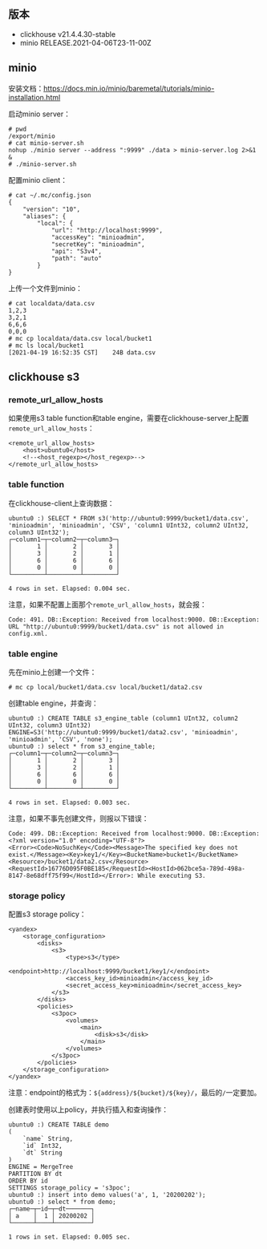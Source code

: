 ## 版本

- clickhouse v21.4.4.30-stable
- minio RELEASE.2021-04-06T23-11-00Z

## minio

安装文档：https://docs.min.io/minio/baremetal/tutorials/minio-installation.html

启动minio server：

```
# pwd
/export/minio
# cat minio-server.sh
nohup ./minio server --address ":9999" ./data > minio-server.log 2>&1 &
# ./minio-server.sh
```

配置minio client：

```
# cat ~/.mc/config.json
{
	"version": "10",
	"aliases": {
		"local": {
			"url": "http://localhost:9999",
			"accessKey": "minioadmin",
			"secretKey": "minioadmin",
			"api": "S3v4",
			"path": "auto"
		}
}
```

上传一个文件到minio：

```
# cat localdata/data.csv
1,2,3
3,2,1
6,6,6
0,0,0
# mc cp localdata/data.csv local/bucket1
# mc ls local/bucket1
[2021-04-19 16:52:35 CST]    24B data.csv
```

## clickhouse s3

### remote_url_allow_hosts

如果使用s3 table function和table engine，需要在clickhouse-server上配置`remote_url_allow_hosts`：

```
<remote_url_allow_hosts>
    <host>ubuntu0</host>
    <!--<host_regexp></host_regexp>-->
</remote_url_allow_hosts>
```

### table function

在clickhouse-client上查询数据：

```
ubuntu0 :) SELECT * FROM s3('http://ubuntu0:9999/bucket1/data.csv', 'minioadmin', 'minioadmin', 'CSV', 'column1 UInt32, column2 UInt32, column3 UInt32');
┌─column1─┬─column2─┬─column3─┐
│       1 │       2 │       3 │
│       3 │       2 │       1 │
│       6 │       6 │       6 │
│       0 │       0 │       0 │
└─────────┴─────────┴─────────┘

4 rows in set. Elapsed: 0.004 sec.
```

注意，如果不配置上面那个`remote_url_allow_hosts`，就会报：

```
Code: 491. DB::Exception: Received from localhost:9000. DB::Exception: URL "http://ubuntu0:9999/bucket1/data.csv" is not allowed in config.xml.
```

### table engine

先在minio上创建一个文件：

```
# mc cp local/bucket1/data.csv local/bucket1/data2.csv
```

创建table engine，并查询：

```
ubuntu0 :) CREATE TABLE s3_engine_table (column1 UInt32, column2 UInt32, column3 UInt32) ENGINE=S3('http://ubuntu0:9999/bucket1/data2.csv', 'minioadmin', 'minioadmin', 'CSV', 'none');
ubuntu0 :) select * from s3_engine_table;
┌─column1─┬─column2─┬─column3─┐
│       1 │       2 │       3 │
│       3 │       2 │       1 │
│       6 │       6 │       6 │
│       0 │       0 │       0 │
└─────────┴─────────┴─────────┘

4 rows in set. Elapsed: 0.003 sec.
```

注意，如果不事先创建文件，则报以下错误：

```
Code: 499. DB::Exception: Received from localhost:9000. DB::Exception: <?xml version="1.0" encoding="UTF-8"?>
<Error><Code>NoSuchKey</Code><Message>The specified key does not exist.</Message><Key>key1/</Key><BucketName>bucket1</BucketName><Resource>/bucket1/data2.csv</Resource><RequestId>16776D095F0BE185</RequestId><HostId>062bce5a-789d-498a-8147-8e68dff75f99</HostId></Error>: While executing S3.
```

### storage policy

配置s3 storage policy：

```
<yandex>
    <storage_configuration>
        <disks>
            <s3>
                <type>s3</type>
                <endpoint>http://localhost:9999/bucket1/key1/</endpoint>
                <access_key_id>minioadmin</access_key_id>
                <secret_access_key>minioadmin</secret_access_key>
            </s3>
        </disks>
        <policies>
            <s3poc>
                <volumes>
                    <main>
                        <disk>s3</disk>
                    </main>
                </volumes>
            </s3poc>
        </policies>
    </storage_configuration>
</yandex>
```

注意：endpoint的格式为：`${address}/${bucket}/${key}/`，最后的`/`一定要加。

创建表时使用以上policy，并执行插入和查询操作：

```
ubuntu0 :) CREATE TABLE demo
(
    `name` String,
    `id` Int32,
    `dt` String
)
ENGINE = MergeTree
PARTITION BY dt
ORDER BY id
SETTINGS storage_policy = 's3poc';
ubuntu0 :) insert into demo values('a', 1, '20200202');
ubuntu0 :) select * from demo;
┌─name─┬─id─┬─dt───────┐
│ a    │  1 │ 20200202 │
└──────┴────┴──────────┘

1 rows in set. Elapsed: 0.005 sec.
```

